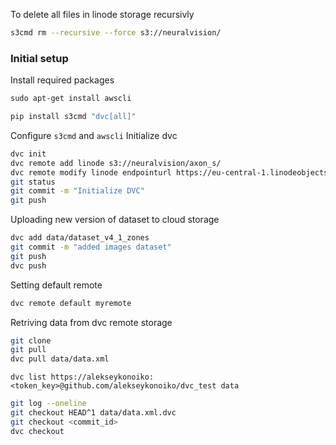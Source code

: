 To delete all files in linode storage recursivly
```bash
s3cmd rm --recursive --force s3://neuralvision/
```
### Initial setup
Install required packages
```bash
sudo apt-get install awscli
```

```bash
pip install s3cmd "dvc[all]"
```
Configure `s3cmd` and `awscli`
Initialize dvc
```bash
dvc init
dvc remote add linode s3://neuralvision/axon_s/
dvc remote modify linode endpointurl https://eu-central-1.linodeobjects.com
git status
git commit -m "Initialize DVC"
git push
```
Uploading new version of dataset to cloud storage
```bash
dvc add data/dataset_v4_1_zones
git commit -m "added images dataset"
git push
dvc push
```
Setting default remote
```bash
dvc remote default myremote
```
Retriving data from dvc remote storage
```bash
git clone
git pull
dvc pull data/data.xml
```

```cli
dvc list https://alekseykonoiko:<token_key>@github.com/alekseykonoiko/dvc_test data
```
```bash
git log --oneline
git checkout HEAD^1 data/data.xml.dvc
git checkout <commit_id>
dvc checkout

```
